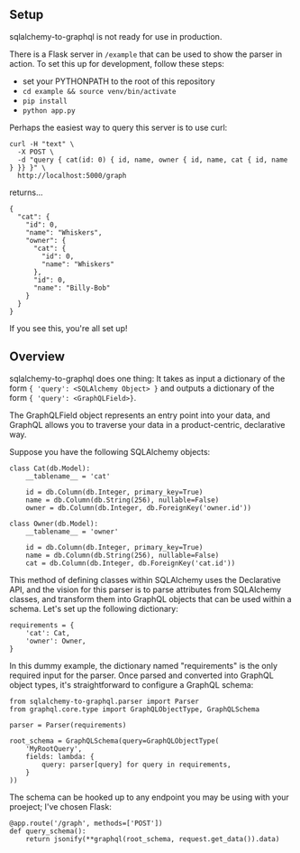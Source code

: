 ## Setup

sqlalchemy-to-graphql is not ready for use in production.

There is a Flask server in `/example` that can be used to show the parser in action. To set this up for development, follow these steps:
* set your PYTHONPATH to the root of this repository
* `cd example && source venv/bin/activate`
* `pip install`
* `python app.py`

Perhaps the easiest way to query this server is to use curl:

```
curl -H "text" \
  -X POST \
  -d "query { cat(id: 0) { id, name, owner { id, name, cat { id, name } }} }" \
  http://localhost:5000/graph
```

returns...

```
{
  "cat": {
    "id": 0,
    "name": "Whiskers",
    "owner": {
      "cat": {
        "id": 0,
        "name": "Whiskers"
      },
      "id": 0,
      "name": "Billy-Bob"
    }
  }
}
```

If you see this, you're all set up!

## Overview

sqlalchemy-to-graphql does one thing: It takes as input a dictionary of the form ```{ 'query': <SQLAlchemy Object> }``` and outputs a dictionary of the form ```{ 'query': <GraphQLField>}```.

The GraphQLField object represents an entry point into your data, and GraphQL allows you to traverse your data in a product-centric, declarative way.

Suppose you have the following SQLAlchemy objects:

```
class Cat(db.Model):
    __tablename__ = 'cat'

    id = db.Column(db.Integer, primary_key=True)
    name = db.Column(db.String(256), nullable=False)
    owner = db.Column(db.Integer, db.ForeignKey('owner.id'))

class Owner(db.Model):
    __tablename__ = 'owner'

    id = db.Column(db.Integer, primary_key=True)
    name = db.Column(db.String(256), nullable=False)
    cat = db.Column(db.Integer, db.ForeignKey('cat.id'))
```

This method of defining classes within SQLAlchemy uses the Declarative API, and the vision for this parser is to parse attributes from SQLAlchemy classes, and transform them into GraphQL objects that can be used within a schema. Let's set up the following dictionary:

```
requirements = {
    'cat': Cat,
    'owner': Owner,
}
```

In this dummy example, the dictionary named "requirements" is the only required input for the parser. Once parsed and converted into GraphQL object types, it's straightforward to configure a GraphQL schema:

```
from sqlalchemy-to-graphql.parser import Parser
from graphql.core.type import GraphQLObjectType, GraphQLSchema

parser = Parser(requirements)

root_schema = GraphQLSchema(query=GraphQLObjectType(
    'MyRootQuery',
    fields: lambda: {
        query: parser[query] for query in requirements,
    }
))
```

The schema can be hooked up to any endpoint you may be using with your proeject; I've chosen Flask:

```
@app.route('/graph', methods=['POST'])
def query_schema():
    return jsonify(**graphql(root_schema, request.get_data()).data)
```

